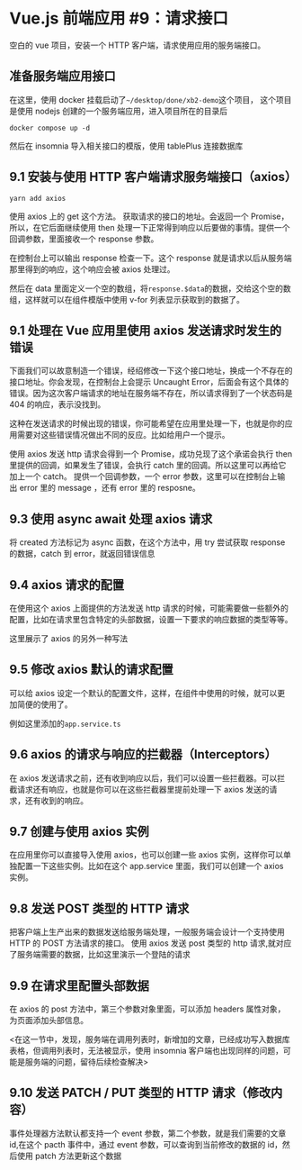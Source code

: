 # Vue.js 前端应用 #9：请求接口

空白的 vue 项目，安装一个 HTTP 客户端，请求使用应用的服务端接口。

## 准备服务端应用接口

在这里，使用 docker 挂载启动了`~/desktop/done/xb2-demo`这个项目，
这个项目是使用 nodejs 创建的一个服务端应用，进入项目所在的目录后

```
docker compose up -d
```

然后在 insomnia 导入相关接口的模版，使用 tablePlus 连接数据库

## 9.1 安装与使用 HTTP 客户端请求服务端接口（axios）

```
yarn add axios
```

使用 axios 上的 get 这个方法。 获取请求的接口的地址。会返回一个 Promise，所以，在它后面继续使用 then 处理一下正常得到响应以后要做的事情。提供一个回调参数，里面接收一个 response 参数。

在控制台上可以输出 response 检查一下。这个 response 就是请求以后从服务端那里得到的响应，这个响应会被 axios 处理过。

然后在 data 里面定义一个空的数组，将`response.$data`的数据，交给这个空的数组，这样就可以在组件模版中使用 v-for 列表显示获取到的数据了。

## 9.1 处理在 Vue 应用里使用 axios 发送请求时发生的错误

下面我们可以故意制造一个错误，经绍修改一下这个接口地址，换成一个不存在的接口地址。你会发现，在控制台上会提示 Uncaught Error，后面会有这个具体的错误。因为这次客户端请求的地址在服务端不存在，所以请求得到了一个状态码是 404 的响应，表示没找到。

这种在发送请求的时候出现的错误，你可能希望在应用里处理一下，也就是你的应用需要对这些错误情况做出不同的反应。比如给用户一个提示。

使用 axios 发送 http 请求会得到一个 Promise，成功兑现了这个承诺会执行 then 里提供的回调，如果发生了错误，会执行 catch 里的回调。所以这里可以再给它加上一个 catch。 提供一个回调参数，一个 error 参数，这里可以在控制台上输出 error 里的 message ，还有 error 里的 resposne。

## 9.3 使用 async await 处理 axios 请求

将 created 方法标记为 async 函数，在这个方法中，用 try 尝试获取 response 的数据，catch 到 error，就返回错误信息

## 9.4 axios 请求的配置

在使用这个 axios 上面提供的方法发送 http 请求的时候，可能需要做一些额外的配置，比如在请求里包含特定的头部数据，设置一下要求的响应数据的类型等等。

这里展示了 axios 的另外一种写法

## 9.5 修改 axios 默认的请求配置

可以给 axios 设定一个默认的配置文件，这样，在组件中使用的时候，就可以更加简便的使用了。

例如这里添加的`app.service.ts`

## 9.6 axios 的请求与响应的拦截器（Interceptors）

在 axios 发送请求之前，还有收到响应以后，我们可以设置一些拦截器。可以拦截请求还有响应，也就是你可以在这些拦截器里提前处理一下 axios 发送的请求，还有收到的响应。

## 9.7 创建与使用 axios 实例

在应用里你可以直接导入使用 axios，也可以创建一些 axios 实例，这样你可以单独配置一下这些实例。比如在这个 app.service 里面，我们可以创建一个 axios 实例。

## 9.8 发送 POST 类型的 HTTP 请求

把客户端上生产出来的数据发送给服务端处理，一般服务端会设计一个支持使用 HTTP 的 POST 方法请求的接口。
使用 axios 发送 post 类型的 http 请求,就对应了服务端需要的数据，比如这里演示一个登陆的请求

## 9.9 在请求里配置头部数据

在 axios 的 post 方法中，第三个参数对象里面，可以添加 headers 属性对象，为页面添加头部信息。

<在这一节中，发现，服务端在调用列表时，新增加的文章，已经成功写入数据库表格，但调用列表时，无法被显示，使用 insomnia 客户端也出现同样的问题，可能是服务端的问题，留待后续检查解决>

## 9.10 发送 PATCH / PUT 类型的 HTTP 请求（修改内容）

事件处理器方法默认都支持一个 event 参数，第二个参数，就是我们需要的文章 id,在这个 pacth 事件中，通过 event 参数，可以查询到当前修改的数据的 id，然后使用 patch 方法更新这个数据
